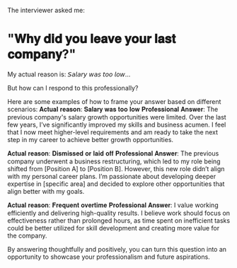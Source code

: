 
The interviewer asked me: 

# "𝐖𝐡𝐲 𝐝𝐢𝐝 𝐲𝐨𝐮 𝐥𝐞𝐚𝐯𝐞 𝐲𝐨𝐮𝐫 𝐥𝐚𝐬𝐭 𝐜𝐨𝐦𝐩𝐚𝐧𝐲?"
My actual reason is: 𝘚𝘢𝘭𝘢𝘳𝘺 𝘸𝘢𝘴 𝘵𝘰𝘰 𝘭𝘰𝘸...

But how can I respond to this professionally?

Here are some examples of how to frame your answer based on different scenarios:
𝐀𝐜𝐭𝐮𝐚𝐥 𝐫𝐞𝐚𝐬𝐨𝐧: 𝐒𝐚𝐥𝐚𝐫𝐲 𝐰𝐚𝐬 𝐭𝐨𝐨 𝐥𝐨𝐰
𝐏𝐫𝐨𝐟𝐞𝐬𝐬𝐢𝐨𝐧𝐚𝐥 𝐀𝐧𝐬𝐰𝐞𝐫:
The previous company's salary growth opportunities were limited. Over the last few years, I’ve significantly improved my skills and business acumen. I feel that I now meet higher-level requirements and am ready to take the next step in my career to achieve better growth opportunities.

𝐀𝐜𝐭𝐮𝐚𝐥 𝐫𝐞𝐚𝐬𝐨𝐧: 𝐃𝐢𝐬𝐦𝐢𝐬𝐬𝐞𝐝 𝐨𝐫 𝐥𝐚𝐢𝐝 𝐨𝐟𝐟
𝐏𝐫𝐨𝐟𝐞𝐬𝐬𝐢𝐨𝐧𝐚𝐥 𝐀𝐧𝐬𝐰𝐞𝐫:
The previous company underwent a business restructuring, which led to my role being shifted from [Position A] to [Position B]. However, this new role didn’t align with my personal career plans. I’m passionate about developing deeper expertise in [specific area] and decided to explore other opportunities that align better with my goals.

𝐀𝐜𝐭𝐮𝐚𝐥 𝐫𝐞𝐚𝐬𝐨𝐧: 𝐅𝐫𝐞𝐪𝐮𝐞𝐧𝐭 𝐨𝐯𝐞𝐫𝐭𝐢𝐦𝐞
𝐏𝐫𝐨𝐟𝐞𝐬𝐬𝐢𝐨𝐧𝐚𝐥 𝐀𝐧𝐬𝐰𝐞𝐫:
I value working efficiently and delivering high-quality results. I believe work should focus on effectiveness rather than prolonged hours, as time spent on inefficient tasks could be better utilized for skill development and creating more value for the company.

By answering thoughtfully and positively, you can turn this question into an opportunity to showcase your professionalism and future aspirations.